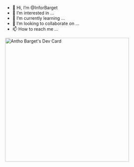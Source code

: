 - 👋 Hi, I’m @InforBarget
- 👀 I’m interested in ...
- 🌱 I’m currently learning ...
- 💞️ I’m looking to collaborate on ...
- 📫 How to reach me ...

<a href="https://app.daily.dev/antho81"><img src="https://api.daily.dev/devcards/3408f87d5e3141e8b593c98499284e38.png?r=4lh" width="400" alt="Antho Barget's Dev Card"/></a>
